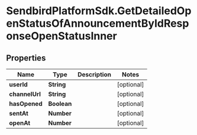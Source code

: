 # SendbirdPlatformSdk.GetDetailedOpenStatusOfAnnouncementByIdResponseOpenStatusInner

## Properties

Name | Type | Description | Notes
------------ | ------------- | ------------- | -------------
**userId** | **String** |  | [optional] 
**channelUrl** | **String** |  | [optional] 
**hasOpened** | **Boolean** |  | [optional] 
**sentAt** | **Number** |  | [optional] 
**openAt** | **Number** |  | [optional] 


